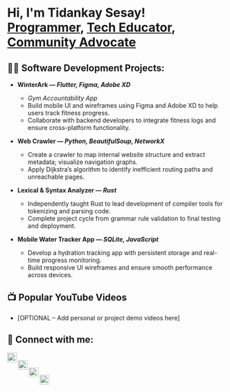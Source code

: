 <h1>Hi, I'm Tidankay Sesay! <br/>
<a href="YOUR_GITHUB_LINK">Programmer</a>, 
<a href="YOUR_LINKEDIN_LINK">Tech Educator</a>, 
<a href="YOUR_PORTFOLIO_LINK">Community Advocate</a>
</h1>

<h2>👨‍💻 Software Development Projects:</h2>

- <b>WinterArk — <i>Flutter, Figma, Adobe XD</i></b>
  - <i>Gym Accountability App</i>
  - Build mobile UI and wireframes using Figma and Adobe XD to help users track fitness progress.
  - Collaborate with backend developers to integrate fitness logs and ensure cross-platform functionality.

- <b>Web Crawler — <i>Python, BeautifulSoup, NetworkX</i></b>
  - Create a crawler to map internal website structure and extract metadata; visualize navigation graphs.
  - Apply Dijkstra’s algorithm to identify inefficient routing paths and unreachable pages.

- <b>Lexical & Syntax Analyzer — <i>Rust</i></b>
  - Independently taught Rust to lead development of compiler tools for tokenizing and parsing code.
  - Complete project cycle from grammar rule validation to final testing and deployment.

- <b>Mobile Water Tracker App — <i>SQLite, JavaScript</i></b>
  - Develop a hydration tracking app with persistent storage and real-time progress monitoring.
  - Build responsive UI wireframes and ensure smooth performance across devices.

<h2>📺 Popular YouTube Videos</h2>

- [OPTIONAL – Add personal or project demo videos here]

<h2> 🤳 Connect with me:</h2>

[<img align="left" alt="Tidankay | YouTube" width="22px" src="https://cdn.jsdelivr.net/npm/simple-icons@v3/icons/youtube.svg" />][youtube]  
[<img align="left" alt="Tidankay | Twitter" width="22px" src="https://cdn.jsdelivr.net/npm/simple-icons@v3/icons/twitter.svg" />][twitter]  
[<img align="left" alt="Tidankay | LinkedIn" width="22px" src="https://cdn.jsdelivr.net/npm/simple-icons@v3/icons/linkedin.svg" />][linkedin]  
[<img align="left" alt="Tidankay | Instagram" width="22px" src="https://cdn.jsdelivr.net/npm/simple-icons@v3/icons/instagram.svg" />][instagram]

<br/><br/>

[twitter]: https://twitter.com/YOUR_TWITTER  
[youtube]: https://www.youtube.com/@YOUR_YOUTUBE  
[instagram]: https://www.instagram.com/YOUR_INSTAGRAM  
[linkedin]: https://www.linkedin.com/in/YOUR_LINKEDIN


